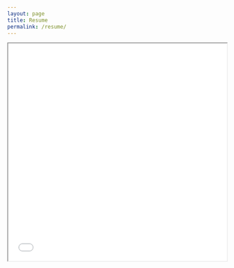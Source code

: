 ```yaml
---
layout: page
title: Resume
permalink: /resume/
---
```



<iframe src="/assets/resume.pdf#toolbar=0" width="100%" height="500vh"></iframe>
